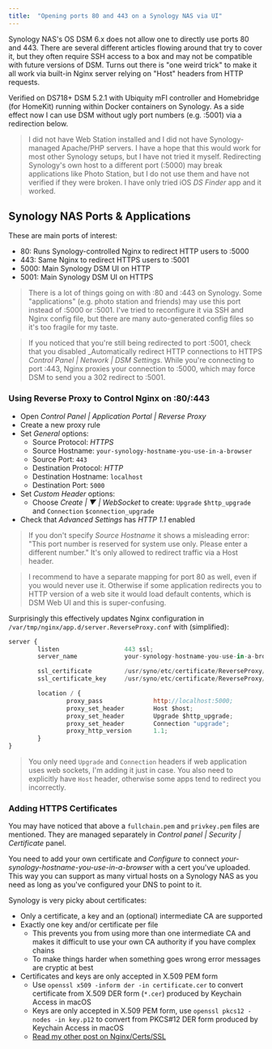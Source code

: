 ```yaml
---
title:  "Opening ports 80 and 443 on a Synology NAS via UI"
---
```


Synology NAS's OS DSM 6.x does not allow one to directly use
ports 80 and 443. There are several different articles
flowing around that try to cover it, but they often
require SSH access to a box and may not be compatible
with future versions of DSM.
Turns out there is "one weird trick" to make it all work
via built-in Nginx server relying on "Host" headers from HTTP requests.

Verified on DS718+ DSM 5.2.1 with  Ubiquity mFI controller
and Homebridge (for HomeKit) running within Docker containers on Synology.
As a side effect now I can use DSM without ugly port numbers (e.g. :5001)
via a redirection below.

<!--more-->

> I did not have Web Station installed and I did not have Synology-managed
Apache/PHP servers. I have a hope that this would work for most other
Synology setups, but I have not tried it myself. Redirecting Synology's
own host to a different port (:5000) may break applications like Photo Station,
but I do not use them and have not verified if they were broken.
I have only tried iOS _DS Finder_ app and it worked.

## Synology NAS Ports & Applications

These are main ports of interest:
 - 80: Runs Synology-controlled Nginx to redirect HTTP users to :5000
 - 443: Same Nginx to redirect HTTPS users to :5001
 - 5000: Main Synology DSM UI on HTTP
 - 5001: Main Synology DSM UI on HTTPS

> There is a lot of things going on with :80 and :443 on Synology.
Some "applications" (e.g. photo station and friends) may use this port
instead of :5000 or :5001. I've tried to reconfigure it via SSH
and Nginx config file, but there
are many auto-generated config files so it's too fragile for my taste.

> If you noticed that you're still being redirected to port :5001, check
that you disabled _Automatically redirect HTTP connections to HTTPS
 _Control Panel \| Network \| DSM Settings_. While you're connecting to
 port :443, Nginx proxies your connection to :5000, which may force DSM to send
 you a 302 redirect to :5001.

### Using Reverse Proxy to Control Nginx on :80/:443

 * Open _Control Panel \| Application Portal \| Reverse Proxy_
 * Create a new proxy rule
 * Set _General_ options:
   - Source Protocol: _HTTPS_
   - Source Hostname: `your-synology-hostname-you-use-in-a-browser`
   - Source Port: `443`
   - Destination Protocol: _HTTP_
   - Destination Hostname: `localhost`
   - Destination Port: `5000`
 * Set _Custom Header_ options:
   - Choose _Create | ▼ | WebSocket_ to create: `Upgrade` `$http_upgrade`
     and `Connection` `$connection_upgrade`
 * Check that _Advanced Settings_ has _HTTP 1.1_ enabled

> If you don't specify _Source Hostname_ it shows a misleading error:
"This port number is reserved for system use only. Please enter a different
number." It's only allowed to redirect traffic via a Host header.

> I recommend to have a separate mapping for port 80 as well, even if you
would never use it. Otherwise if some application redirects you to HTTP
version of a web site it would load default contents, which is DSM Web UI
and this is super-confusing.

Surprisingly this effectively updates Nginx configuration
in `/var/tmp/nginx/app.d/server.ReverseProxy.conf` with (simplified):

```javascript
server {
        listen                  443 ssl;
        server_name             your-synology-hostname-you-use-in-a-browser;

        ssl_certificate         /usr/syno/etc/certificate/ReverseProxy/$GUID/fullchain.pem;
        ssl_certificate_key     /usr/syno/etc/certificate/ReverseProxy/$GUID/privkey.pem;

        location / {
                proxy_pass              http://localhost:5000;
                proxy_set_header        Host $host;
                proxy_set_header        Upgrade $http_upgrade;
                proxy_set_header        Connection "upgrade";
                proxy_http_version      1.1;
        }
}
```

> You only need `Upgrade` and `Connection` headers if web application uses
web sockets, I'm adding it just in case. You also need to explicitly
have `Host` header, otherwise some apps tend to redirect you incorrectly.

### Adding HTTPS Certificates

You may have noticed that above a `fullchain.pem` and `privkey.pem` files
are mentioned. They are managed separately in
_Control panel | Security | Certificate_ panel.

You need to add your own certificate and _Configure_ to connect
_your-synology-hostname-you-use-in-a-browser_ with a cert you've uploaded.
This way you can support as many virtual hosts on a Synology NAS as you need
as long as you've configured your DNS to point to it.

Synology is very picky about certificates:
 * Only a certificate, a key and an (optional) intermediate CA are supported
 * Exactly one key and/or certificate per file
   - This prevents you from using more than one intermediate CA and makes it
     difficult to use your own CA authority if you have complex chains
   - To make things harder when something goes wrong error messages are cryptic
     at best
 * Certificates and keys are only accepted in X.509 PEM form
   - Use `openssl x509 -inform der -in certificate.cer` to convert
     certificate from X.509 DER form (`*.cer`) produced by
     Keychain Access in macOS
   - Keys are only accepted in X.509 PEM form, use
     `openssl pkcs12 -nodes -in key.p12` to convert from PKCS#12 DER
     form produced by Keychain Access in macOS
   - [Read my other post on Nginx/Certs/SSL](https://timothybasanov.com/2017/09/24/ubiquiti-nvr-unifi-mfi-nginx-ssl-proxy.html)

